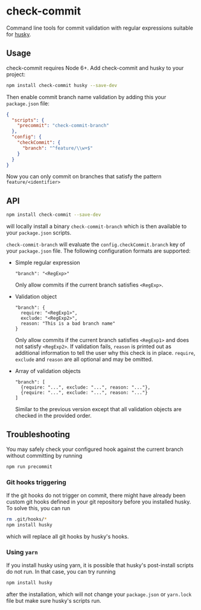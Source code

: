 # check-commit
Command line tools for commit validation with regular expressions suitable for
[husky](https://github.com/typicode/husky).

## Usage

check-commit requires Node 6+.
Add check-commit and husky to your project:
```bash
npm install check-commit husky --save-dev
```
Then enable commit branch name validation by adding this your `package.json` file:
```json
{
  "scripts": {
    "precommit": "check-commit-branch"
  },
  "config": {
    "checkCommit": {
      "branch": "^feature/\\w+$"
    }
  }
}
```
Now you can only commit on branches that satisfy the pattern `feature/<identifier>`

## API
```bash
npm install check-commit --save-dev
```
will locally install a binary `check-commit-branch` which is then available to your `package.json` scripts.

`check-commit-branch` will evaluate the `config.checkCommit.branch` key of your `package.json` file. The following configuration
formats are supported:
* Simple regular expression
  ```
  "branch": "<RegExp>"
  ```
  Only allow commits if the current branch satisfies `<RegExp>`.

* Validation object
  ```
  "branch": {
    require: "<RegExp1>",
    exclude: "<RegExp2>",
    reason: "This is a bad branch name"
  }
  ```
  Only allow commits if the current branch satisfies `<RegExp1>` and does not satisfy `<RegExp2>`. If validation fails,
  `reason` is printed out as additional information to tell the user why this check is in place.
  `require`, `exclude` and `reason` are all optional and may be omitted.

* Array of validation objects
  ```
  "branch": [
    {require: "...", exclude: "...", reason: "..."},
    {require: "...", exclude: "...", reason: "..."}
  ]
  ```
  Similar to the previous version except that all validation objects are checked in the provided order.

## Troubleshooting
You may safely check your configured hook against the current branch without committing by running
```bash
npm run precommit
```

### Git hooks triggering
If the git hooks do not trigger on commit, there might have already been custom git hooks defined in your git repository
before you installed husky. To solve this, you can run
```bash
rm .git/hooks/*
npm install husky
```
which will replace all git hooks by husky's hooks.


### Using `yarn`
If you install husky using yarn, it is possible that husky's post-install scripts do not run. In that case, you can try
running
```bash
npm install husky
```
after the installation, which will not change your `package.json` or `yarn.lock` file but make sure husky's scripts run.
